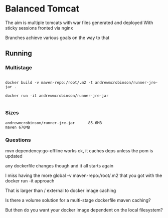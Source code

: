 # Balanced Tomcat

The aim is multiple tomcats with war files generated and deployed
With sticky sessions fronted via nginx

Branches achieve various goals on the way to that

## Running


### Multistage

```

docker build -v maven-repo:/root/.m2 -t andrewmcrobinson/runner-jre-jar .

docker run -it andrewmcrobinson/runner-jre-jar


```

### Sizes

```
andrewmcrobinson/runner-jre-jar      85.6MB
maven 670MB
```

### Questions

mvn dependency:go-offline works ok, it caches deps unless the pom is updated

any dockerfile changes though and it all starts again

I miss having the more global -v maven-repo:/root/.m2 that you got with the docker run -it approach

That is larger than / external to docker image caching

Is there a volume solution for a multi-stage dockerfile maven caching?

But then do you want your docker image dependent on the local filesystem?

